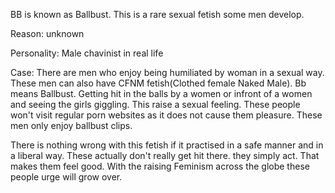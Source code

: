 BB is known as Ballbust. This is a rare sexual fetish some men develop. 

Reason: unknown

Personality: Male chavinist in real life

Case: There are men who enjoy being humiliated by woman in a sexual way. These men can also have CFNM fetish(Clothed female Naked Male).
Bb means Ballbust. Getting hit in the balls by a women or infront of a women and seeing the girls giggling. This raise a sexual feeling.
These people won't visit regular porn websites as it does not cause them pleasure. These men only enjoy ballbust clips.

There is nothing wrong with this fetish if it practised in a safe manner and in a liberal way. These actually don't really get hit there. they simply act.
That makes them feel good. With the raising Feminism across the globe these people urge will grow over.